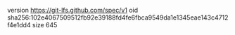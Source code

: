 version https://git-lfs.github.com/spec/v1
oid sha256:102e4067509512fb92e39188fd4fe6fbca9549da1e1345eae143c4712f4e1dd4
size 645
